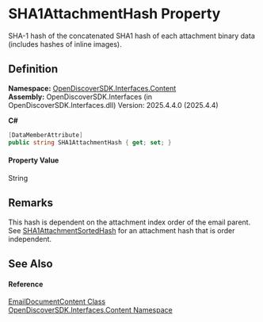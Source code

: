 # SHA1AttachmentHash Property


SHA-1 hash of the concatenated SHA1 hash of each attachment binary data (includes hashes of inline images).



## Definition
**Namespace:** <a href="79f11d04-c275-b915-db5b-ab2227989555">OpenDiscoverSDK.Interfaces.Content</a>  
**Assembly:** OpenDiscoverSDK.Interfaces (in OpenDiscoverSDK.Interfaces.dll) Version: 2025.4.4.0 (2025.4.4)

**C#**
``` C#
[DataMemberAttribute]
public string SHA1AttachmentHash { get; set; }
```



#### Property Value
String

## Remarks
This hash is dependent on the attachment index order of the email parent. See <a href="c94a0191-a6a2-f856-f97c-321aa2b310e9">SHA1AttachmentSortedHash</a> for an attachment hash that is order independent.

## See Also


#### Reference
<a href="4ead9d3b-7f35-a7fc-a759-9441e2ab2eb5">EmailDocumentContent Class</a>  
<a href="79f11d04-c275-b915-db5b-ab2227989555">OpenDiscoverSDK.Interfaces.Content Namespace</a>  
